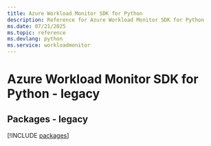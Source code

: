 ```yaml
---
title: Azure Workload Monitor SDK for Python
description: Reference for Azure Workload Monitor SDK for Python
ms.date: 07/21/2025
ms.topic: reference
ms.devlang: python
ms.service: workloadmonitor
---
```

# Azure Workload Monitor SDK for Python - legacy
## Packages - legacy
[!INCLUDE [packages](workload-monitor-index.md)]